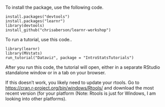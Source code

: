To install the package, use the following code.

    install.packages("devtools")  
    install.packages("learnr")  
    library(devtools)  
    install_github("chrisaberson/learnr-workshop")  

To run a tutorial, use this code..

    library(learnr)  
    library(MVstats)
    run_tutorial("Dataviz", package = "IntroStatsTutorials")

After you run this code, the tutorial will open, either in a separate
RStudio standalone window or in a tab on your browser.

If this doesn’t work, you likely need to update your rtools. Go to
<a href="https://cran.r-project.org/bin/windows/Rtools/" class="uri">https://cran.r-project.org/bin/windows/Rtools/</a>
and download the most recent version (for your platform (Note: Rtools is
just for Windows, I am looking into other platforms).
